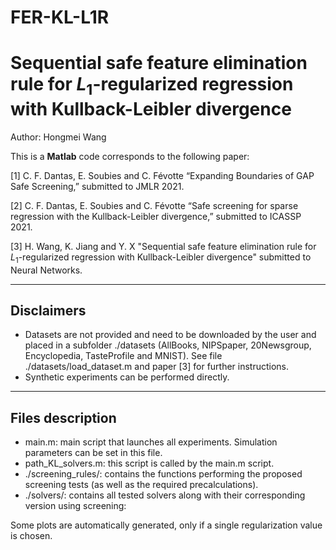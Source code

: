 # FER-KL-L1R
Sequential safe feature elimination rule for $L_{1}$-regularized regression with Kullback-Leibler divergence
=====================================================

Author: Hongmei Wang

This is a **Matlab** code corresponds to the following paper:

[1] C. F. Dantas, E. Soubies and C. Févotte  “Expanding Boundaries of GAP Safe Screening,” submitted to JMLR 2021.

[2] C. F. Dantas, E. Soubies and C. Févotte  “Safe screening for sparse regression with the Kullback-Leibler divergence,” submitted to ICASSP 2021.

[3] H. Wang, K. Jiang and Y. X "Sequential safe feature elimination rule for $L_{1}$-regularized regression with Kullback-Leibler divergence"  submitted to Neural Networks.

-----------
Disclaimers
-----------

- Datasets are not provided and need to be downloaded by the user and placed in a subfolder ./datasets (AllBooks, NIPSpaper, 20Newsgroup,  Encyclopedia, TasteProfile and MNIST). See file ./datasets/load_dataset.m and paper [3] for further instructions.
- Synthetic experiments can be performed directly.

-----------------
Files description
-----------------

- main.m: main script that launches all experiments. Simulation parameters can be set in this file. 
- path_KL_solvers.m: this script is called by the main.m script.
- ./screening_rules/: contains the functions performing the proposed screening tests (as well as the required precalculations).
- ./solvers/: contains all tested solvers along with their corresponding version using screening:

Some plots are automatically generated, only if a single regularization value is chosen.
